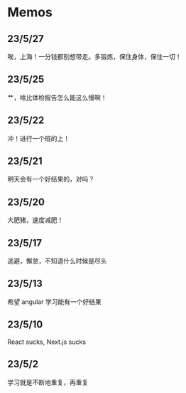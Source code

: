 # Memos

## 23/5/27

唉，上海！一分钱都别想带走。多锻炼，保住身体，保住一切！

## 23/5/25

艹，啥比体检报告怎么能这么慢啊！

## 23/5/22

冲！进行一个班的上！

## 23/5/21

明天会有一个好结果的，对吗？

## 23/5/20

大肥猪，速度减肥！

## 23/5/17

逃避，懈怠，不知道什么时候是尽头


## 23/5/13

希望 angular 学习能有一个好结果


## 23/5/10

React sucks, Next.js sucks


## 23/5/2

学习就是不断地重复，再重复
